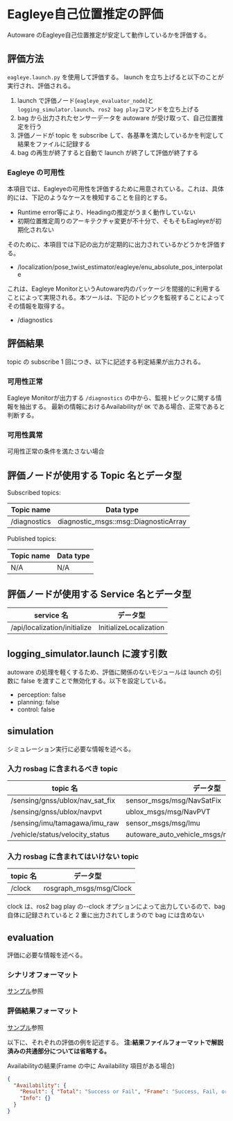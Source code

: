 # Eagleye自己位置推定の評価

Autoware のEagleye自己位置推定が安定して動作しているかを評価する。

## 評価方法

`eagleye.launch.py` を使用して評価する。
launch を立ち上げると以下のことが実行され、評価される。

1. launch で評価ノード(`eagleye_evaluator_node`)と `logging_simulator.launch`、`ros2 bag play`コマンドを立ち上げる
2. bag から出力されたセンサーデータを autoware が受け取って、自己位置推定を行う
3. 評価ノードが topic を subscribe して、各基準を満たしているかを判定して結果をファイルに記録する
4. bag の再生が終了すると自動で launch が終了して評価が終了する

### Eagleye の可用性

本項目では、Eagleyeの可用性を評価するために用意されている。これは、具体的には、下記のようなケースを検知することを目的とする。

- Runtime error等により、Headingの推定がうまく動作していない
- 初期位置推定周りのアーキテクチャ変更が不十分で、そもそもEagleyeが初期化されない

そのために、本項目では下記の出力が定期的に出力されているかどうかを評価する。

- /localization/pose_twist_estimator/eagleye/enu_absolute_pos_interpolate

これは、Eagleye MonitorというAutoware内のパッケージを間接的に利用することによって実現される。本ツールは、下記のトピックを監視することによってその情報を取得する。

- /diagnostics

## 評価結果

topic の subscribe 1 回につき、以下に記述する判定結果が出力される。

### 可用性正常

Eagleye Monitorが出力する `/diagnostics` の中から、監視トピックに関する情報を抽出する。
最新の情報におけるAvailabilityが `OK` である場合、正常であると判断する。

### 可用性異常

可用性正常の条件を満たさない場合

## 評価ノードが使用する Topic 名とデータ型

Subscribed topics:

| Topic name   | Data type                             |
| ------------ | ------------------------------------- |
| /diagnostics | diagnostic_msgs::msg::DiagnosticArray |

Published topics:

| Topic name | Data type |
| ---------- | --------- |
| N/A        | N/A       |

## 評価ノードが使用する Service 名とデータ型

| service 名                   | データ型               |
| ---------------------------- | ---------------------- |
| /api/localization/initialize | InitializeLocalization |

## logging_simulator.launch に渡す引数

autoware の処理を軽くするため、評価に関係のないモジュールは launch の引数に false を渡すことで無効化する。以下を設定している。

- perception: false
- planning: false
- control: false

## simulation

シミュレーション実行に必要な情報を述べる。

### 入力 rosbag に含まれるべき topic

| topic 名                        | データ型                                      |
| ------------------------------- | --------------------------------------------- |
| /sensing/gnss/ublox/nav_sat_fix | sensor_msgs/msg/NavSatFix                     |
| /sensing/gnss/ublox/navpvt      | ublox_msgs/msg/NavPVT                         |
| /sensing/imu/tamagawa/imu_raw   | sensor_msgs/msg/Imu                           |
| /vehicle/status/velocity_status | autoware_auto_vehicle_msgs/msg/VelocityReport |

### 入力 rosbag に含まれてはいけない topic

| topic 名 | データ型                |
| -------- | ----------------------- |
| /clock   | rosgraph_msgs/msg/Clock |

clock は、ros2 bag play の--clock オプションによって出力しているので、bag 自体に記録されていると 2 重に出力されてしまうので bag には含めない

## evaluation

評価に必要な情報を述べる。

### シナリオフォーマット

[サンプル](https://github.com/tier4/driving_log_replayer/blob/main/sample/eagleye/scenario.yaml)参照

### 評価結果フォーマット

[サンプル](https://github.com/tier4/driving_log_replayer/blob/main/sample/eagleye/result.json)参照

以下に、それぞれの評価の例を記述する。
**注:結果ファイルフォーマットで解説済みの共通部分については省略する。**

Availabilityの結果(Frame の中に Availability 項目がある場合)

```json
{
  "Availability": {
    "Result": { "Total": "Success or Fail", "Frame": "Success, Fail, or Warn" },
    "Info": {}
  }
}
```
